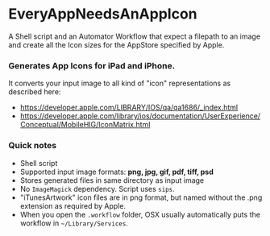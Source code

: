 # EveryAppNeedsAnAppIcon
A Shell script and an Automator Workflow that expect a filepath to an image and create all the Icon sizes for the AppStore specified by Apple.

### Generates App Icons for iPad and iPhone.

It converts your input image to all kind of "icon" representations as described here:
* https://developer.apple.com/LIBRARY/IOS/qa/qa1686/_index.html
* https://developer.apple.com/library/ios/documentation/UserExperience/Conceptual/MobileHIG/IconMatrix.html

### Quick notes

- Shell script
- Supported input image formats: **png, jpg, gif, pdf, tiff, psd**
- Stores generated files in same directory as input image
- No `ImageMagick` dependency. Script uses `sips`.
- "iTunesArtwork" icon files are in png format, but named without the .png extension as required by Apple.
- When you open the `.workflow` folder, OSX usually automatically puts the workflow in `~/Library/Services`.
